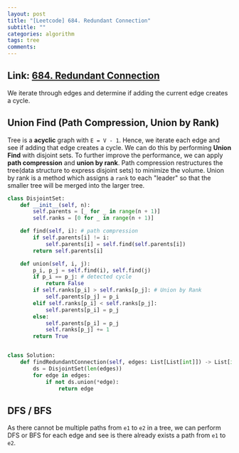 ```yaml
---
layout: post
title: "[Leetcode] 684. Redundant Connection"
subtitle: ""
categories: algorithm
tags: tree
comments:
---
```


## Link: [684. Redundant Connection](https://leetcode.com/problems/redundant-connection/)

We iterate through edges and determine if adding the current edge creates a cycle.

## Union Find (Path Compression, Union by Rank)

Tree is a **acyclic** graph with `E = V - 1`. Hence, we iterate each edge and see if adding that edge creates a cycle. We can do this by performing **Union Find** with disjoint sets. To further improve the performance, we can apply **path compression** and **union by rank**. Path compression restructures the tree(data structure to express disjoint sets) to minimize the volume. Union by rank is a method which assigns a `rank` to each "leader" so that the smaller tree will be merged into the larger tree.

```py
class DisjointSet:
    def __init__(self, n):
        self.parents = [_ for _ in range(n + 1)]
        self.ranks = [0 for _ in range(n + 1)]

    def find(self, i): # path compression
        if self.parents[i] != i:
            self.parents[i] = self.find(self.parents[i])
        return self.parents[i]

    def union(self, i, j):
        p_i, p_j = self.find(i), self.find(j)
        if p_i == p_j: # detected cycle
            return False
        if self.ranks[p_i] > self.ranks[p_j]: # Union by Rank
            self.parents[p_j] = p_i
        elif self.ranks[p_i] < self.ranks[p_j]:
            self.parents[p_i] = p_j
        else:
            self.parents[p_i] = p_j
            self.ranks[p_j] += 1
        return True


class Solution:
    def findRedundantConnection(self, edges: List[List[int]]) -> List[int]:
        ds = DisjointSet(len(edges))
        for edge in edges:
            if not ds.union(*edge):
                return edge
```

## DFS / BFS

As there cannot be multiple paths from `e1` to `e2` in a tree, we can perform DFS or BFS for each edge and see is there already exists a path from `e1` to `e2`.
